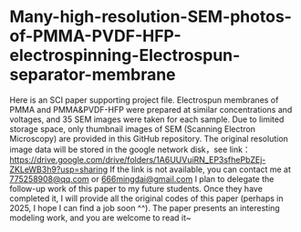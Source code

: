 # Many-high-resolution-SEM-photos-of-PMMA-PVDF-HFP-electrospinning-Electrospun-separator-membrane
Here is an SCI paper supporting project file.
Electrospun membranes of PMMA and PMMA&PVDF-HFP were prepared at similar concentrations and voltages, and 35 SEM images were taken for each sample. 
Due to limited storage space, only thumbnail images of SEM (Scanning Electron Microscopy) are provided in this GitHub repository. 
The original resolution image data will be stored in the google network disk，see link：https://drive.google.com/drive/folders/1A6UUVuiRN_EP3sfhePbZEj-ZKLeWB3h9?usp=sharing
If the link is not available, you can contact me at 775258908@qq.com or 666mingdai@gmail.com
I plan to delegate the follow-up work of this paper to my future students. 
Once they have completed it, I will provide all the original codes of this paper (perhaps in 2025, I hope I can find a job soon ^^).
The paper presents an interesting modeling work, and you are welcome to read it~ 
